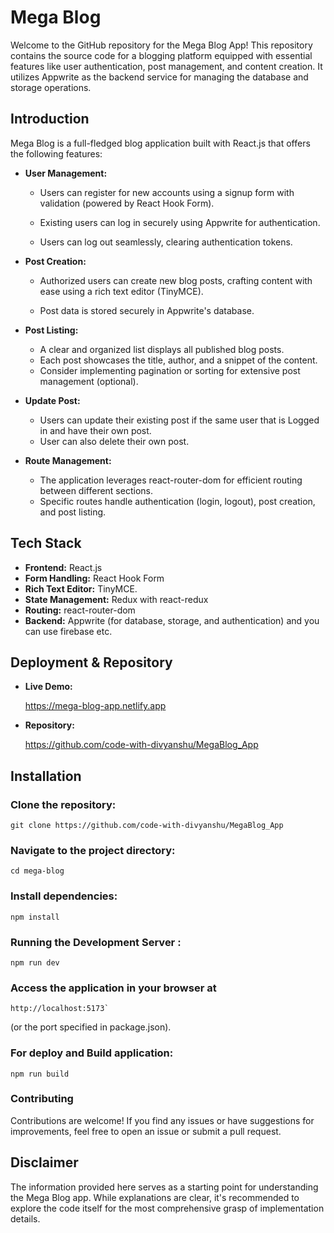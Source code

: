 # Mega Blog

Welcome to the GitHub repository for the Mega Blog App! This repository contains the source code for a blogging platform equipped with essential features like user authentication, post management, and content creation. It utilizes Appwrite as the backend service for managing the database and storage operations.

## Introduction

Mega Blog is a full-fledged blog application built with React.js that offers the following features:

- **User Management:**

  - Users can register for new accounts using a signup form with validation (powered by React Hook Form).

  - Existing users can log in securely using Appwrite for authentication.

  - Users can log out seamlessly, clearing authentication tokens.

- **Post Creation:**

  - Authorized users can create new blog posts, crafting content with ease using a rich text editor (TinyMCE).

  - Post data is stored securely in Appwrite's database.

- **Post Listing:**
  - A clear and organized list displays all published blog posts.
  - Each post showcases the title, author, and a snippet of the content.
  - Consider implementing pagination or sorting for extensive post management (optional).
- **Update Post:**

  - Users can update their existing post if the same user that is Logged in and have their own post.
  - User can also delete their own post.

- **Route Management:**
  - The application leverages react-router-dom for efficient routing between different sections.
  - Specific routes handle authentication (login, logout), post creation, and post listing.

## Tech Stack

- **Frontend:** React.js
- **Form Handling:** React Hook Form
- **Rich Text Editor:** TinyMCE.
- **State Management:** Redux with react-redux
- **Routing:** react-router-dom
- **Backend:** Appwrite (for database, storage, and authentication) and you can use firebase etc.

## Deployment & Repository

- **Live Demo:**

  https://mega-blog-app.netlify.app

- **Repository:**

  https://github.com/code-with-divyanshu/MegaBlog_App

## Installation

### Clone the repository:

    git clone https://github.com/code-with-divyanshu/MegaBlog_App

### Navigate to the project directory:

    cd mega-blog

### Install dependencies:

    npm install

### Running the Development Server :

    npm run dev

### Access the application in your browser at

    http://localhost:5173`

(or the port specified in package.json).

### For deploy and Build application:

    npm run build

### Contributing

Contributions are welcome! If you find any issues or have suggestions for improvements, feel free to open an issue or submit a pull request.

## Disclaimer

The information provided here serves as a starting point for understanding the Mega Blog app. While explanations are clear, it's recommended to explore the code itself for the most comprehensive grasp of implementation details.
